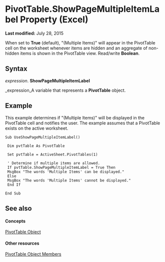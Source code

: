 
# PivotTable.ShowPageMultipleItemLabel Property (Excel)

 **Last modified:** July 28, 2015

When set to  **True** (default), "(Multiple Items)" will appear in the PivotTable cell on the worksheet whenever items are hidden and an aggregate of non-hidden items is shown in the PivotTable view. Read/write **Boolean**.

## Syntax

 _expression_. **ShowPageMultipleItemLabel**

 _expression_A variable that represents a  **PivotTable** object.


## Example

This example determines if "(Multiple Items)" will be displayed in the PivotTable cell and notifies the user. The example assumes that a PivotTable exists on the active worksheet.


```
Sub UseShowPageMultipleItemLabel() 
 
 Dim pvtTable As PivotTable 
 
 Set pvtTable = ActiveSheet.PivotTables(1) 
 
 ' Determine if multiple items are allowed. 
 If pvtTable.ShowPageMultipleItemLabel = True Then 
 MsgBox "The words 'Multiple Items' can be displayed." 
 Else 
 MsgBox "The words 'Multiple Items' cannot be displayed." 
 End If 
 
End Sub
```


## See also


#### Concepts


 [PivotTable Object](a9c1d4a0-78a9-f9a6-6daf-91cb63e45842.md)
#### Other resources


 [PivotTable Object Members](8e8d1692-cf32-63c6-a1f6-54ddcc2a4964.md)
